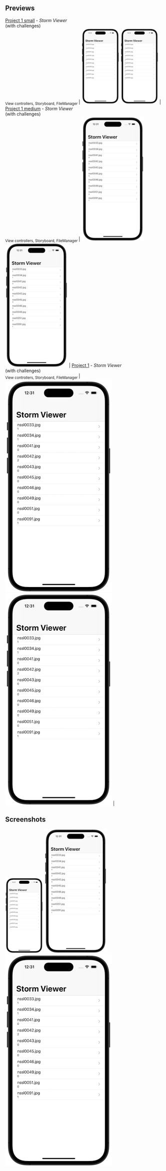 ## Previews

[Project 1 small](01_Project1) - _Storm Viewer_ <br/>(with challenges) <br/><sub> View controllers, Storyboard, FileManager </sub> | ![screen1](01_Project1/screenshots/screen01-small.png) ![screen2](01_Project1/screenshots/screen01-small.png) |
[Project 1 medium](01_Project1) - _Storm Viewer_ <br/>(with challenges) <br/><sub> View controllers, Storyboard, FileManager </sub> | ![screen1](01_Project1/screenshots/screen01-medium.png) ![screen2](01_Project1/screenshots/screen01-medium.png) |
[Project 1](01_Project1) - _Storm Viewer_ <br/>(with challenges) <br/><sub> View controllers, Storyboard, FileManager </sub> | ![screen1](01_Project1/screenshots/screen01.png) ![screen2](01_Project1/screenshots/screen01.png) |

## Screenshots

![screenshot1](01_Project1/screenshots/screen01-small.png)
![screenshot1](01_Project1/screenshots/screen01-medium.png)
![screenshot1](01_Project1/screenshots/screen01.png)
